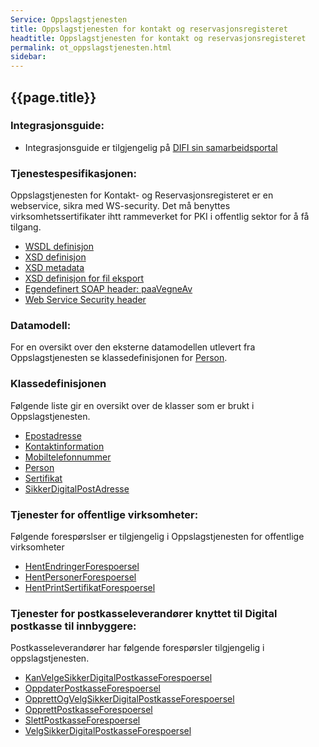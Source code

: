 ```yaml
---
Service: Oppslagstjenesten  
title: Oppslagstjenesten for kontakt og reservasjonsregisteret  
headtitle: Oppslagstjenesten for kontakt og reservasjonsregisteret  
permalink: ot_oppslagstjenesten.html
sidebar:
---
```


## {{page.title}}

### Integrasjonsguide:

  - Integrasjonsguide er tilgjengelig på [DIFI sin
    samarbeidsportal](http://samarbeid.difi.no)

### Tjenestespesifikasjonen:

Oppslagstjenesten for Kontakt- og Reservasjonsregisteret er en
webservice, sikra med WS-security. Det må benyttes
virksomhetssertifikater ihtt rammeverket for PKI i offentlig sektor for
å få tilgang.

  - [WSDL definisjon](xsd/oppslagstjeneste-ws-16-02.wsdl)
  - [XSD definisjon](xsd/oppslagstjeneste-ws-16-02.xsd)
  - [XSD metadata](xsd/oppslagstjeneste-metadata-16-02.xsd)
  - [XSD definisjon for fil
    eksport](xsd/kontaktregister-export-14-05.xsd)
  - [Egendefinert SOAP header: paaVegneAv](paaVegneAv.md)
  - [Web Service Security header](ws-security/WebserviceSecurity)

### Datamodell:

For en oversikt over den eksterne datamodellen utlevert fra
Oppslagstjenesten se klassedefinisjonen for [Person](Person.md).

### Klassedefinisjonen

Følgende liste gir en oversikt over de klasser som er brukt i
Oppslagstjenesten.

  - [Epostadresse](Epostadresse.md)
  - [Kontaktinformation](Kontaktinformasjon.md)
  - [Mobiltelefonnummer](Mobiltelefonnummer.md)
  - [Person](Person.md)
  - [Sertifikat](Sertifikat.md)
  - [SikkerDigitalPostAdresse](SikkerDigitalPostAdresse.md)

### Tjenester for offentlige virksomheter:

Følgende forespørslser er tilgjengelig i Oppslagstjenesten for
offentlige virksomheter

 - [HentEndringerForespoersel](HentEndringerForespoersel.md)
 - [HentPersonerForespoersel](HentPersonerForespoersel.md)
 - [HentPrintSertifikatForespoersel](HentPrintSertifikatForespoersel.md)

### Tjenester for postkasseleverandører knyttet til Digital postkasse til innbyggere:

Postkasseleverandører har følgende forespørsler tilgjengelig i
oppslagstjenesten.

 - [KanVelgeSikkerDigitalPostkasseForespoersel](KanVelgeSikkerDigitalPostkasseForespoersel.md)
 - [OppdaterPostkasseForespoersel](OppdaterPostkasseForespoersel.md)
 - [OpprettOgVelgSikkerDigitalPostkasseForespoersel](OpprettOgVelgSikkerDigitalPostkasseForespoersel.md)
 - [OpprettPostkasseForespoersel](OpprettPostkasseForespoersel.md)
 - [SlettPostkasseForespoersel](SlettPostkasseForespoersel.md)
 - [VelgSikkerDigitalPostkasseForespoersel](KanVelgeSikkerDigitalPostkasseForespoersel.md)
